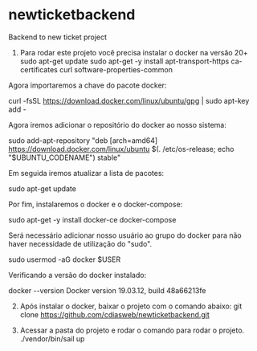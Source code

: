 # newticketbackend
Backend to new ticket project

1. Para rodar este projeto você precisa instalar o docker na versão 20+
sudo apt-get update
sudo apt-get -y install apt-transport-https ca-certificates curl software-properties-common

Agora importaremos a chave do pacote docker:

curl -fsSL https://download.docker.com/linux/ubuntu/gpg | sudo apt-key add -

Agora iremos adicionar o repositório do docker ao nosso sistema:

sudo add-apt-repository "deb [arch=amd64] https://download.docker.com/linux/ubuntu $(. /etc/os-release; echo "$UBUNTU_CODENAME") stable"

Em seguida iremos atualizar a lista de pacotes:

sudo apt-get update

Por fim, instalaremos o docker e o docker-compose:

sudo apt-get -y install docker-ce docker-compose

Será necessário adicionar nosso usuário ao grupo do docker para não haver necessidade de utilização do "sudo".

sudo usermod -aG docker $USER

Verificando a versão do docker instalado:

docker --version
Docker version 19.03.12, build 48a66213fe

2. Após instalar o docker, baixar o projeto com o comando abaixo:
git clone https://github.com/cdiasweb/newticketbackend.git

3. Acessar a pasta do projeto e rodar o comando para rodar o projeto.
./vendor/bin/sail up

